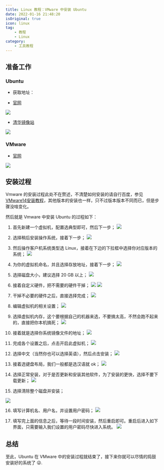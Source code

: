 ```yaml
---
title: Linux 教程：VMware 中安装 Ubuntu
date: 2022-01-16 21:48:20
isOriginal: true
icon: linux
tag:
    - 教程
    - Linux
category:
    - 工具教程
---
```


## 准备工作



### Ubuntu



-    获取地址： 

-   [官网](https://ubuntu.com/download/desktop)



![](https://img-blog.csdnimg.cn/20210421231044864.png?x-oss-process=image/watermark,type_ZmFuZ3poZW5naGVpdGk,shadow_10,text_aHR0cHM6Ly9ibG9nLmNzZG4ubmV0L2dpdGh1Yl8zOTY1NTAyOQ==,size_16,color_FFFFFF,t_70)



-   [清华镜像站](https://mirrors.tuna.tsinghua.edu.cn/ubuntu-releases/21.04/)



![](https://img-blog.csdnimg.cn/20210421231220815.png?x-oss-process=image/watermark,type_ZmFuZ3poZW5naGVpdGk,shadow_10,text_aHR0cHM6Ly9ibG9nLmNzZG4ubmV0L2dpdGh1Yl8zOTY1NTAyOQ==,size_16,color_FFFFFF,t_70)



### VMware



-   [官网](https://my.vmware.com/cn/web/vmware/downloads/info/slug/desktop_end_user_computing/vmware_workstation_pro/16_0)



![](https://img-blog.csdnimg.cn/20210421231543393.png?x-oss-process=image/watermark,type_ZmFuZ3poZW5naGVpdGk,shadow_10,text_aHR0cHM6Ly9ibG9nLmNzZG4ubmV0L2dpdGh1Yl8zOTY1NTAyOQ==,size_16,color_FFFFFF,t_70)



## 安装过程



Vmware 的安装过程此处不在赘述，不清楚如何安装的请自行百度，参见 [VMware14安装教程](https://blog.csdn.net/qq_40950957/article/details/80467513)，其他版本的安装也一样，只不过版本版本不同而已，但是步骤没啥变化。



然后就是 Vmware 中安装 Ubuntu 的过程如下：



1.   首先新建一个虚拟机，配置选典型即可，然后下一步；
    ![](https://img-blog.csdn.net/20180608174531978?watermark/2/text/aHR0cHM6Ly9ibG9nLmNzZG4ubmV0L2dpdGh1Yl8zOTY1NTAyOQ==/font/5a6L5L2T/fontsize/400/fill/I0JBQkFCMA==/dissolve/70) 
2.   选择稍后安装操作系统，接着下一步；
    ![](https://img-blog.csdn.net/2018060817454412?watermark/2/text/aHR0cHM6Ly9ibG9nLmNzZG4ubmV0L2dpdGh1Yl8zOTY1NTAyOQ==/font/5a6L5L2T/fontsize/400/fill/I0JBQkFCMA==/dissolve/70) 

1.   然后操作客户机系统类型选 Linux，接着在下边的下拉框中选择你对应版本的系统；
    ![](https://img-blog.csdn.net/20180608174551699?watermark/2/text/aHR0cHM6Ly9ibG9nLmNzZG4ubmV0L2dpdGh1Yl8zOTY1NTAyOQ==/font/5a6L5L2T/fontsize/400/fill/I0JBQkFCMA==/dissolve/70) 
2.   为你的虚拟机命名，并且选择存放地址，接着下一步；
    ![](https://img-blog.csdn.net/20180608174559355?watermark/2/text/aHR0cHM6Ly9ibG9nLmNzZG4ubmV0L2dpdGh1Yl8zOTY1NTAyOQ==/font/5a6L5L2T/fontsize/400/fill/I0JBQkFCMA==/dissolve/70) 

1.   选择磁盘大小，建议选择 20 GB 以上；
    ![](https://img-blog.csdn.net/20180608174610377?watermark/2/text/aHR0cHM6Ly9ibG9nLmNzZG4ubmV0L2dpdGh1Yl8zOTY1NTAyOQ==/font/5a6L5L2T/fontsize/400/fill/I0JBQkFCMA==/dissolve/70) 
2.   接着自定义硬件，把不需要的硬件干掉；
    ![](https://img-blog.csdn.net/2018060817462028?watermark/2/text/aHR0cHM6Ly9ibG9nLmNzZG4ubmV0L2dpdGh1Yl8zOTY1NTAyOQ==/font/5a6L5L2T/fontsize/400/fill/I0JBQkFCMA==/dissolve/70)
    ![](https://img-blog.csdn.net/20180608174706776?watermark/2/text/aHR0cHM6Ly9ibG9nLmNzZG4ubmV0L2dpdGh1Yl8zOTY1NTAyOQ==/font/5a6L5L2T/fontsize/400/fill/I0JBQkFCMA==/dissolve/70) 

1.   干掉不必要的硬件之后，直接选择完成；
    ![](https://img-blog.csdn.net/20180608174713840?watermark/2/text/aHR0cHM6Ly9ibG9nLmNzZG4ubmV0L2dpdGh1Yl8zOTY1NTAyOQ==/font/5a6L5L2T/fontsize/400/fill/I0JBQkFCMA==/dissolve/70) 
2.   编辑虚拟机的相关设置；
    ![](https://img-blog.csdn.net/20180608174723846?watermark/2/text/aHR0cHM6Ly9ibG9nLmNzZG4ubmV0L2dpdGh1Yl8zOTY1NTAyOQ==/font/5a6L5L2T/fontsize/400/fill/I0JBQkFCMA==/dissolve/70) 

1.   选择虚拟机内存，这个要根据自己的机器来选，不要搞太高，不然会跑不起来的，直接把你本机搞死；
    ![](https://img-blog.csdn.net/20180608174730864?watermark/2/text/aHR0cHM6Ly9ibG9nLmNzZG4ubmV0L2dpdGh1Yl8zOTY1NTAyOQ==/font/5a6L5L2T/fontsize/400/fill/I0JBQkFCMA==/dissolve/70) 
2.   接着就是选择你系统镜像文件的地址；
    ![](https://img-blog.csdn.net/20180608174738275?watermark/2/text/aHR0cHM6Ly9ibG9nLmNzZG4ubmV0L2dpdGh1Yl8zOTY1NTAyOQ==/font/5a6L5L2T/fontsize/400/fill/I0JBQkFCMA==/dissolve/70) 

1.   完成各个设置之后，点击开启此虚拟机；
    ![](https://img-blog.csdn.net/20180608174748990?watermark/2/text/aHR0cHM6Ly9ibG9nLmNzZG4ubmV0L2dpdGh1Yl8zOTY1NTAyOQ==/font/5a6L5L2T/fontsize/400/fill/I0JBQkFCMA==/dissolve/70) 
2.   选择中文（当然你也可以选择英语），然后点击安装；
    ![](https://img-blog.csdn.net/20180608174803335?watermark/2/text/aHR0cHM6Ly9ibG9nLmNzZG4ubmV0L2dpdGh1Yl8zOTY1NTAyOQ==/font/5a6L5L2T/fontsize/400/fill/I0JBQkFCMA==/dissolve/70) 

1.   接着选键盘布局，我们一般都是选汉语就 ok；
    ![](https://img-blog.csdn.net/20180608174820145?watermark/2/text/aHR0cHM6Ly9ibG9nLmNzZG4ubmV0L2dpdGh1Yl8zOTY1NTAyOQ==/font/5a6L5L2T/fontsize/400/fill/I0JBQkFCMA==/dissolve/70) 
2.   选择正常安装，对于是否更新和安装其他软件，为了安装的更快，选择不要下载更新；
    ![](https://img-blog.csdn.net/20180608174827197?watermark/2/text/aHR0cHM6Ly9ibG9nLmNzZG4ubmV0L2dpdGh1Yl8zOTY1NTAyOQ==/font/5a6L5L2T/fontsize/400/fill/I0JBQkFCMA==/dissolve/70) 

1.   选择清除整个磁盘并安装； 



![](https://img-blog.csdn.net/20180608174844116?watermark/2/text/aHR0cHM6Ly9ibG9nLmNzZG4ubmV0L2dpdGh1Yl8zOTY1NTAyOQ==/font/5a6L5L2T/fontsize/400/fill/I0JBQkFCMA==/dissolve/70)

16.   填写计算机名、用户名，并设置用户密码；
      ![](https://img-blog.csdn.net/20180608174852844?watermark/2/text/aHR0cHM6Ly9ibG9nLmNzZG4ubmV0L2dpdGh1Yl8zOTY1NTAyOQ==/font/5a6L5L2T/fontsize/400/fill/I0JBQkFCMA==/dissolve/70)



1.  填写完上面的信息之后，等待一段时间安装，然后重启即可。重启后进入如下界面，只需要输入我们设置的用户密码尽快进入系统。
    ![](https://img-blog.csdn.net/20180608174905111?watermark/2/text/aHR0cHM6Ly9ibG9nLmNzZG4ubmV0L2dpdGh1Yl8zOTY1NTAyOQ==/font/5a6L5L2T/fontsize/400/fill/I0JBQkFCMA==/dissolve/70)



## 总结



至此，Ubuntu 在 VMware 中的安装过程就结束了，接下来你就可以尽情的捣鼓安装好的系统了 😜.

